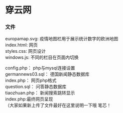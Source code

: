 # 穿云网

### 文件  
europamap.svg: 疫情地图栏用于展示统计数字的欧洲地图  
index.html: 网页  
styles.css: 网页设计  
windows.js: 不同的栏目在页面内切换

config.php： php与mysql连接设置  
germannews03.sql： 德国新闻静态数据库  
index.php： 网页php格式  
question.sql： 问答静态数据库  
tiaozhuan.php： 新闻搜索跳转显示  
index.php:最终网页呈现  
（大家如果新上传了文件最好在这里说明一下哦 笔芯！
